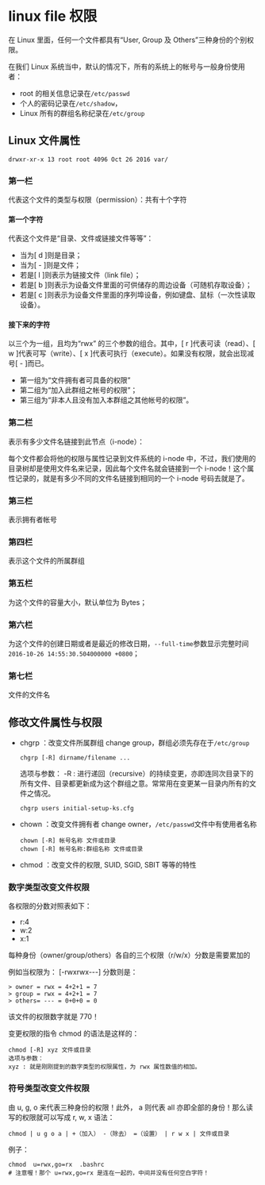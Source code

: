 # linux file 权限

在 Linux 里面，任何一个文件都具有“User, Group 及 Others”三种身份的个别权限。

在我们 Linux 系统当中，默认的情况下，所有的系统上的帐号与一般身份使用者：

- root 的相关信息记录在`/etc/passwd`
- 个人的密码记录在`/etc/shadow`，
- Linux 所有的群组名称纪录在`/etc/group`

## Linux 文件属性

`drwxr-xr-x 13 root root 4096 Oct 26 2016 var/`

### 第一栏

代表这个文件的类型与权限（permission）：共有十个字符

#### 第一个字符

代表这个文件是“目录、文件或链接文件等等”：

- 当为[ d ]则是目录；
- 当为[ - ]则是文件；
- 若是[ l ]则表示为链接文件（link file）；
- 若是[ b ]则表示为设备文件里面的可供储存的周边设备（可随机存取设备）；
- 若是[ c ]则表示为设备文件里面的序列埠设备，例如键盘、鼠标（一次性读取设备）。

#### 接下来的字符

以三个为一组，且均为“rwx” 的三个参数的组合。其中，[ r ]代表可读（read）、[ w ]代表可写（write）、[ x ]代表可执行（execute）。如果没有权限，就会出现减号[ - ]而已。

- 第一组为“文件拥有者可具备的权限”
- 第二组为“加入此群组之帐号的权限”；
- 第三组为“非本人且没有加入本群组之其他帐号的权限”。

### 第二栏

表示有多少文件名链接到此节点（i-node）：

每个文件都会将他的权限与属性记录到文件系统的 i-node 中，不过，我们使用的目录树却是使用文件名来记录，因此每个文件名就会链接到一个 i-node！这个属性记录的，就是有多少不同的文件名链接到相同的一个 i-node 号码去就是了。

### 第三栏

表示拥有者帐号

### 第四栏

表示这个文件的所属群组

### 第五栏

为这个文件的容量大小，默认单位为 Bytes；

### 第六栏

为这个文件的创建日期或者是最近的修改日期，`--full-time`参数显示完整时间`2016-10-26 14:55:30.504000000 +0800`；

### 第七栏

文件的文件名

## 修改文件属性与权限

- chgrp ：改变文件所属群组 change group，群组必须先存在于`/etc/group`

  ```shell
  chgrp [-R] dirname/filename ...
  ```

  选项与参数：
  -R : 进行递回（recursive）的持续变更，亦即连同次目录下的所有文件、目录都更新成为这个群组之意。常常用在变更某一目录内所有的文件之情况。

  ```shell
  chgrp users initial-setup-ks.cfg
  ```

- chown ：改变文件拥有者 change owner，`/etc/passwd`文件中有使用者名称

  ```shell
  chown [-R] 帐号名称 文件或目录
  chown [-R] 帐号名称:群组名称 文件或目录
  ```

- chmod ：改变文件的权限, SUID, SGID, SBIT 等等的特性

### 数字类型改变文件权限

各权限的分数对照表如下：

- r:4
- w:2
- x:1

每种身份（owner/group/others）各自的三个权限（r/w/x）分数是需要累加的

例如当权限为： [-rwxrwx---] 分数则是：

    > owner = rwx = 4+2+1 = 7
    > group = rwx = 4+2+1 = 7
    > others= --- = 0+0+0 = 0

该文件的权限数字就是 770！

变更权限的指令 chmod 的语法是这样的：

```shell
chmod [-R] xyz 文件或目录
选项与参数：
xyz : 就是刚刚提到的数字类型的权限属性，为 rwx 属性数值的相加。
```

### 符号类型改变文件权限

由 u, g, o 来代表三种身份的权限！此外， a 则代表 all 亦即全部的身份！那么读写的权限就可以写成 r, w, x
语法：

```shell
chmod | u g o a | +（加入） -（除去） =（设置） | r w x | 文件或目录
```

例子：

```shell
chmod  u=rwx,go=rx  .bashrc
# 注意喔！那个 u=rwx,go=rx 是连在一起的，中间并没有任何空白字符！
```
